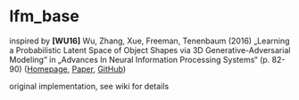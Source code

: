 # lfm_base
inspired by **[WU16]** Wu, Zhang, Xue, Freeman, Tenenbaum (2016) „Learning a Probabilistic Latent Space of Object Shapes via 3D Generative-Adversarial Modeling“ in „Advances In Neural Information Processing Systems“ (p. 82-90) ([Homepage](http://3dgan.csail.mit.edu/), [Paper](https://arxiv.org/pdf/1610.07584.pdf), [GitHub](https://github.com/zck119/3dgan-release))

original implementation, see wiki for details